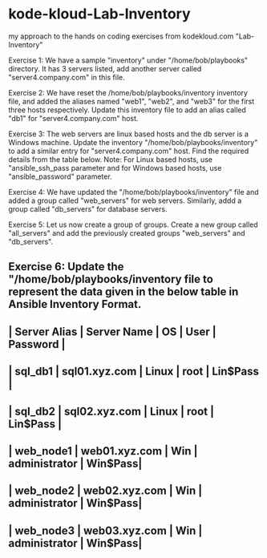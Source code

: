 # kode-kloud-Lab-Inventory
my approach to the hands on coding exercises from kodekloud.com "Lab-Inventory"

Exercise 1: We have a sample "inventory" under "/home/bob/playbooks" directory. It has 3 servers listed, add another server called "server4.company.com" in this file. 

Exercise 2: We have reset the /home/bob/playbooks/inventory inventory file, and added the aliases named "web1", "web2", and "web3" for the first three hosts respectively. Update this inventory file to add an alias called "db1" for "server4.company.com" host. 

Exercise 3: The web servers are linux based hosts and the db server is a Windows machine. Update the inventory "/home/bob/playbooks/inventory" to add a similar entry for "server4.company.com" host. Find the required details from the table below. 
    Note: For Linux based hosts, use "ansible_ssh_pass parameter and for Windows based hosts, use "ansible_password" parameter. 

Exercise 4: We have updated the "/home/bob/playbooks/inventory" file and added a group called "web_servers" for web servers. Similarly, addd a group called "db_servers" for database servers. 

Exercise 5: Let us now create a group of groups. Create a new group called "all_servers" and add the previously created groups "web_servers" and "db_servers".

Exercise 6: Update the "/home/bob/playbooks/inventory file to represent the data given in the below table in Ansible Inventory Format.
------------------------------------------------------------ 
| Server Alias | Server Name | OS | User | Password         |
------------------------------------------------------------
| sql_db1 | sql01.xyz.com | Linux | root | Lin$Pass         |
------------------------------------------------------------
| sql_db2 | sql02.xyz.com | Linux | root | Lin$Pass         |
------------------------------------------------------------
| web_node1 | web01.xyz.com | Win | administrator | Win$Pass|
------------------------------------------------------------
| web_node2 | web02.xyz.com | Win | administrator | Win$Pass|
------------------------------------------------------------
| web_node3 | web03.xyz.com | Win | administrator | Win$Pass|
------------------------------------------------------------